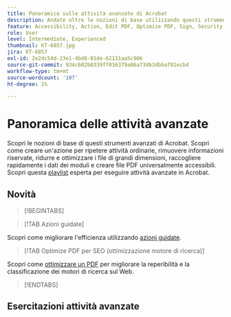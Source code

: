 ```yaml
---
title: Panoramica sulle attività avanzate di Acrobat
description: Andate oltre le nozioni di base utilizzando questi strumenti avanzati in Acrobat
feature: Accessibility, Action, Edit PDF, Optimize PDF, Sign, Security
role: User
level: Intermediate, Experienced
thumbnail: KT-6857.jpg
jira: KT-6857
exl-id: 2e2dc54d-23e1-4bd8-81de-62131aa5c966
source-git-commit: 934c602b0339ff016379a06a734b3dbbaf01ecb4
workflow-type: tm+mt
source-wordcount: '107'
ht-degree: 1%

---
```


# Panoramica delle attività avanzate

Scopri le nozioni di base di questi strumenti avanzati di Acrobat. Scopri come creare un&#39;azione per ripetere attività ordinarie, rimuovere informazioni riservate, ridurre e ottimizzare i file di grandi dimensioni, raccogliere rapidamente i dati dei moduli e creare file PDF universalmente accessibili. Scopri questa [playlist](https://experienceleague.adobe.com/en/playlists/acrobat-peform-advanced-tasks) esperta per eseguire attività avanzate in Acrobat.

## Novità

>[!BEGINTABS]

>[!TAB Azioni guidate]

Scopri come migliorare l&#39;efficienza utilizzando [azioni guidate](action.md).

>[!TAB Optimize PDF per SEO (ottimizzazione motore di ricerca)]

Scopri come [ottimizzare un PDF](optimizeseo.md) per migliorare la reperibilità e la classificazione dei motori di ricerca sul Web.

>[!ENDTABS]

## Esercitazioni attività avanzate

<!-- CARDS

  {target = _self}

* https://experienceleague.adobe.com/en/docs/document-cloud-learn/acrobat-learning/advanced-tasks/bookmarks
  {title = Adding bookmarks and hyperlinks}
  {description = Add bookmarks and hyperlinks for better navigation}
  {image = https://experienceleague.adobe.com/en/docs/document-cloud-learn/acrobat-learning/advanced-tasks/media_1928ec63dca97739c8ecf40eefc7e0deee02ea7ae.png?width=400&format=webply&optimize=medium}
  {cta = Watch}
* https://experienceleague.adobe.com/en/docs/document-cloud-learn/acrobat-learning/advanced-tasks/optimizescan
  {title = Optimize scanned documents}
  {description = Learn how to enhance scanned documents}
  {image = https://experienceleague.adobe.com/en/docs/document-cloud-learn/acrobat-learning/advanced-tasks/media_1245100f385dbc2312f856ae1c9cc0e634142a564.png?width=400&format=webply&optimize=medium}
  {cta = Watch}
* https://experienceleague.adobe.com/en/docs/document-cloud-learn/acrobat-learning/advanced-tasks/custom
  {title = Custom Commands and Tools}
  {description = Learn how to improve document workflow efficiency}
  {image = https://experienceleague.adobe.com/en/docs/document-cloud-learn/acrobat-learning/advanced-tasks/media_1b02719f4c711973890d4dbf3c3c570d9516a5ea5.png?width=400&format=webply&optimize=medium}
  {cta = Watch}
* https://experienceleague.adobe.com/en/docs/document-cloud-learn/acrobat-learning/advanced-tasks/advancedforms
  {title = Advanced form fields}
  {description = Learn how to build advanced form fields}
  {image = https://experienceleague.adobe.com/en/docs/document-cloud-learn/acrobat-learning/advanced-tasks/media_1b7b362d858e1c0e49ad30ac8e9e9ae597fadb814.png?width=400&format=webply&optimize=medium}
  {cta = Watch}
* https://experienceleague.adobe.com/en/docs/document-cloud-learn/acrobat-learning/advanced-tasks/optimizeseo
  {title = Optimize PDFs for SEO (Search Engine Optimization)}
  {description = Optimize a PDF for SEO (Search Engine Optimization)}
  {image = https://experienceleague.adobe.com/en/docs/document-cloud-learn/acrobat-learning/advanced-tasks/media_1e2e2daf28ca93e57955df2a9a10a3694829529b1.png?width=400&format=webply&optimize=medium}
  {cta = Read}
* https://experienceleague.adobe.com/en/docs/document-cloud-learn/acrobat-learning/advanced-tasks/workforms
  {title = Work with form fields}
  {description = Learn how to add various types of form fields and properties in this hands-on tutorial}
  {image = https://experienceleague.adobe.com/en/docs/document-cloud-learn/acrobat-learning/advanced-tasks/media_10ea5d7b55e05f5705621c6f8f904019a395a15f2.png?width=400&format=webply&optimize=medium}
  {cta = Get started}
* https://experienceleague.adobe.com/en/docs/document-cloud-learn/acrobat-learning/advanced-tasks/enhance
  {title = Enhance your PDF}
  {description = Learn how to transform your PDF in this hands-on tutorial}
  {image = https://experienceleague.adobe.com/en/docs/document-cloud-learn/acrobat-learning/advanced-tasks/media_10d82b44057d27bab73c31ffeff18dc125bce92ef.png?width=400&format=webply&optimize=medium}
  {cta = Get started}
* https://experienceleague.adobe.com/en/docs/document-cloud-learn/acrobat-learning/advanced-tasks/compare
  {title = Detect differences between two PDFs}
  {description = Quickly detect the differences between two PDF files}
  {image = https://experienceleague.adobe.com/en/docs/document-cloud-learn/acrobat-learning/advanced-tasks/media_1ec5b0b1409d4cb597a9e7667e2a1d101ee664cdb.png?width=400&format=webply&optimize=medium}
  {cta = Watch}
* https://experienceleague.adobe.com/en/docs/document-cloud-learn/acrobat-learning/advanced-tasks/action
  {title = Guided actions}
  {description = Learn how to improve efficiency using guided actions}
  {image = https://experienceleague.adobe.com/en/docs/document-cloud-learn/acrobat-learning/advanced-tasks/media_1e58586ea8525eaea6c7ae1b57bc2e8a325b58990.png?width=400&format=webply&optimize=medium}
  {cta = Watch}
* https://experienceleague.adobe.com/en/docs/document-cloud-learn/acrobat-learning/advanced-tasks/redact
  {title = Redact & Sanitize}
  {description = Learn how to permanently remove sensitive information}
  {image = https://experienceleague.adobe.com/en/docs/document-cloud-learn/acrobat-learning/advanced-tasks/media_1ff812f51dc5f60862fb9630e5f4fb1e82144442c.png?width=400&format=webply&optimize=medium}
  {cta = Read}
* https://experienceleague.adobe.com/en/docs/document-cloud-learn/acrobat-learning/advanced-tasks/reduce
  {title = Reduce file size & optimize}
  {description = Reduce large files without compromising quality}
  {image = https://experienceleague.adobe.com/en/docs/document-cloud-learn/acrobat-learning/advanced-tasks/media_169fb64a79f77cca99a86e42cf02d87861e2203cc.png?width=400&format=webply&optimize=medium}
  {cta = Read}
* https://experienceleague.adobe.com/en/docs/document-cloud-learn/acrobat-learning/advanced-tasks/formdata
  {title = Work with form data}
  {description = Learn how to compile form data into a single spreadsheet}
  {image = https://experienceleague.adobe.com/en/docs/document-cloud-learn/acrobat-learning/advanced-tasks/media_17ef7a48cda1c31924ec94ce94acea80f1b2ea43a.png?width=400&format=webply&optimize=medium}
  {cta = Read}
* https://experienceleague.adobe.com/en/docs/document-cloud-learn/acrobat-learning/advanced-tasks/accessibility
  {title = Check PDF accessibility}
  {description = Learn how to check if your PDF is universally accessible}
  {image = https://experienceleague.adobe.com/en/docs/document-cloud-learn/acrobat-learning/advanced-tasks/media_17002463136c175d858d4aabc64c2261ca2f975d9.png?width=400&format=webply&optimize=medium}
  {cta = Read}
* https://experienceleague.adobe.com/en/docs/document-cloud-learn/acrobat-learning/advanced-tasks/accessibility-series/accessibility-series
  {title = Acrobat Accessibility series}
  {description = Six-session on-demand PDF accessibility series}
  {image = https://experienceleague.adobe.com/en/docs/document-cloud-learn/acrobat-learning/advanced-tasks/media_14a125304463a4ba2686a3d38b44552d67d53d6e6.png?width=400&format=webply&optimize=medium}
  {cta = Watch series}
  
-->